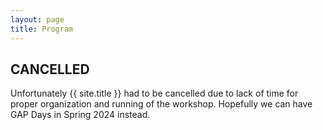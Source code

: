 ```yaml
---
layout: page
title: Program
---
```

## CANCELLED

Unfortunately {{ site.title }} had to be cancelled due to lack of time for
proper organization and running of the workshop. Hopefully we can have GAP
Days in Spring 2024 instead.
